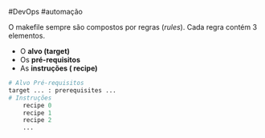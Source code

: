 #DevOps #automação

O makefile sempre são compostos por regras (_rules_). Cada regra contém 3 elementos.
 - O **alvo (target)**
 - Os **pré-requisitos**
 - As **instruções ( recipe)**

```python
# Alvo Pré-requisitos 
target ... : prerequisites ... 
# Instruções 
	recipe 0 
	recipe 1 
	recipe 2 
	...
```